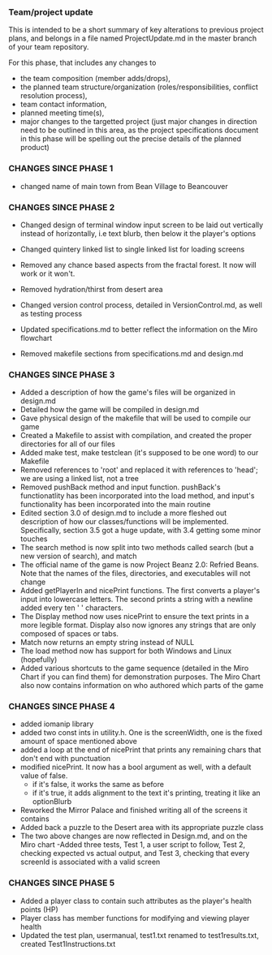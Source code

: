 ### Team/project update
This is intended to be a short summary of key alterations to previous project plans, and belongs in a file named ProjectUpdate.md in the master branch of your team repository.

For this phase, that includes any changes to
- the team composition (member adds/drops),
- the planned team structure/organization (roles/responsibilities, conflict resolution process),
- team contact information,
- planned meeting time(s),
- major changes to the targetted project (just major changes in direction need to be outlined in this area, as the project specifications document in this phase will be spelling out the precise details of the planned product)


### CHANGES SINCE PHASE 1

- changed name of main town from Bean Village to Beancouver

### CHANGES SINCE PHASE 2

- Changed design of terminal window input screen to be laid out vertically instead of horizontally, i.e text blurb, then below it the player's options
- Changed quintery linked list to single linked list for loading screens
- Removed any chance based aspects from the fractal forest. It now will work or it won't.
- Removed hydration/thirst from desert area

- Changed version control process, detailed in VersionControl.md, as well as testing process
- Updated specifications.md to better reflect the information on the Miro flowchart
- Removed makefile sections from specifications.md and design.md

### CHANGES SINCE PHASE 3

- Added a description of how the game's files will be organized in design.md
- Detailed how the game will be compiled in design.md
- Gave physical design of the makefile that will be used to compile our game
- Created a Makefile to assist with compilation, and created the proper directories for all of our files
- Added make test, make testclean (it's supposed to be one word) to our Makefile
- Removed references to 'root' and replaced it with references to 'head'; we are using a linked list, not a tree
- Removed pushBack method and input function. pushBack's functionatlity has been incorporated into the load method, and input's functionality has been incorporated into the main routine
- Edited section 3.0 of design.md to include a more fleshed out description of how our classes/functions will be implemented. Specifically, section 3.5 got a huge update, with 3.4 getting some minor touches
- The search method is now split into two methods called search (but a new version of search), and match
- The official name of the game is now Project Beanz 2.0: Refried Beans. Note that the names of the files, directories, and executables will not change
- Added getPlayerIn and nicePrint functions. The first converts a player's input into lowercase letters. The second prints a string with a newline added every ten ' ' characters.
- The Display method now uses nicePrint to ensure the text prints in a more legible format. Display also now ignores any strings that are only composed of spaces or tabs.
- Match now returns an empty string instead of NULL
- The load method now has support for both Windows and Linux (hopefully)
- Added various shortcuts to the game sequence (detailed in the Miro Chart if you can find them) for demonstration purposes. The Miro Chart also now contains information on who authored which parts of the game

### CHANGES SINCE PHASE 4

- added iomanip library
- added two const ints in utility.h. One is the screenWidth, one is the fixed amount of space mentioned above
- added a loop at the end of nicePrint that prints any remaining chars that don't end with punctuation
- modified nicePrint. It now has a bool argument as well, with a default value of false.
  - if it's false, it works the same as before
  - if it's true, it adds alignment to the text it's printing, treating it like an optionBlurb
- Reworked the Mirror Palace and finished writing all of the screens it contains
- Added back a puzzle to the Desert area with its appropriate puzzle class
- The two above changes are now reflected in Design.md, and on the Miro chart
-Added three tests, Test 1, a user script to follow, Test 2, checking expected vs actual output, and Test 3, checking that every screenId is associated with a valid screen

### CHANGES SINCE PHASE 5

- Added a player class to contain such attributes as the player's health points (HP)
- Player class has member functions for modifying and viewing player health
- Updated the test plan, usermanual, test1.txt renamed to test1results.txt, created Test1Instructions.txt